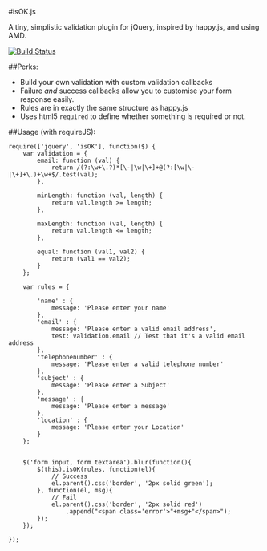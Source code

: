 #isOK.js

A tiny, simplistic validation plugin for jQuery, inspired by happy.js, and using
AMD.

[![Build Status](https://travis-ci.org/johnhamelink/isOK.js.png?branch=master)](https://travis-ci.org/johnhamelink/isOK.js)

##Perks:

 - Build your own validation with custom validation callbacks
 - Failure *and* success callbacks allow you to customise your
   form response easily.
 - Rules are in exactly the same structure as happy.js
 - Uses html5 `required` to define whether something is required or not.

##Usage (with requireJS):

    require(['jquery', 'isOK'], function($) {
        var validation = {
            email: function (val) {
                return /(?:\w+\.?)*[\-|\w|\+]+@(?:[\w|\-|\+]+\.)+\w+$/.test(val);
            },

            minLength: function (val, length) {
                return val.length >= length;
            },

            maxLength: function (val, length) {
                return val.length <= length;
            },

            equal: function (val1, val2) {
                return (val1 == val2);
            }
        };

        var rules = {

            'name' : {
                message: 'Please enter your name'
            },
            'email' : {
                message: 'Please enter a valid email address',
                test: validation.email // Test that it's a valid email address
            },
            'telephonenumber' : {
                message: 'Please enter a valid telephone number'
            },
            'subject' : {
                message: 'Please enter a Subject'
            },
            'message' : {
                message: 'Please enter a message'
            },
            'location' : {
                message: 'Please enter your Location'
            }
        };


        $('form input, form textarea').blur(function(){
            $(this).isOK(rules, function(el){
                // Success
                el.parent().css('border', '2px solid green');
            }, function(el, msg){
                // Fail
                el.parent().css('border', '2px solid red')
                    .append("<span class='error'>"+msg+"</span>");
            });
        });

    });
